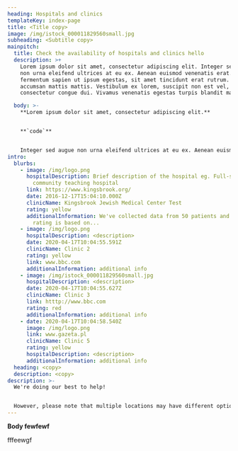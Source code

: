 ```yaml
---
heading: Hospitals and clinics
templateKey: index-page
title: <Title copy>
image: /img/istock_000011829560small.jpg
subheading: <Subtitle copy>
mainpitch:
  title: Check the availability of hospitals and clinics hello
  description: >+
    Lorem ipsum dolor sit amet, consectetur adipiscing elit. Integer sed augue
    non urna eleifend ultrices at eu ex. Aenean euismod venenatis erat. Mauris
    fermentum sapien ut ipsum egestas, sit amet tincidunt erat rutrum. Donec
    accumsan mattis mattis. Vestibulum ex lorem, suscipit non est vel,
    consectetur congue dui. Vivamus venenatis egestas turpis blandit mattis. 

  body: >-
    **Lorem ipsum dolor sit amet, consectetur adipiscing elit.** 


    **`code`**


    Integer sed augue non urna eleifend ultrices at eu ex. Aenean euismod venenatis erat. Mauris fermentum sapien ut ipsum egestas, sit amet tincidunt erat rutrum. Donec accumsan mattis mattis. Vestibulum ex lorem, suscipit non est vel, consectetur congue dui. Vivamus venenatis egestas turpis blandit mattis. Vestibulum pretium nunc in tellus malesuada lobortis. Quisque venenatis sit amet enim id lobortis. Sed at consectetur mi.
intro:
  blurbs:
    - image: /img/logo.png
      hospitalDescription: Brief description of the hospital eg. Full-service
        community teaching hospital
      link: https://www.kingsbrook.org/
      date: 2016-12-17T15:04:10.000Z
      clinicName: Kingsbrook Jewish Medical Center Test
      rating: yellow
      additionalInformation: We've collected data from 50 patients and 3 nurses. Our
        rating is based on...
    - image: /img/logo.png
      hospitalDescription: <description>
      date: 2020-04-17T10:04:55.591Z
      clinicName: Clinic 2
      rating: yellow
      link: www.bbc.com
      additionalInformation: additional info
    - image: /img/istock_000011829560small.jpg
      hospitalDescription: <description>
      date: 2020-04-17T10:04:55.627Z
      clinicName: Clinic 3
      link: htttp://www.bbc.com
      rating: red
      additionalInformation: additional info
    - date: 2020-04-17T10:04:58.540Z
      image: /img/logo.png
      link: www.gazeta.pl
      clinicName: Clinic 5
      rating: yellow
      hospitalDescription: <description>
      additionalInformation: additional info
  heading: <copy>
  description: <copy>
description: >-
  We're doing our best to help! 


  However, please note that multiple locations may have different options, contact satellite for specific details. This information is crowd sourced and has not been checked for accuracy.
---
```

**Body fewfewf**

fffeewgf